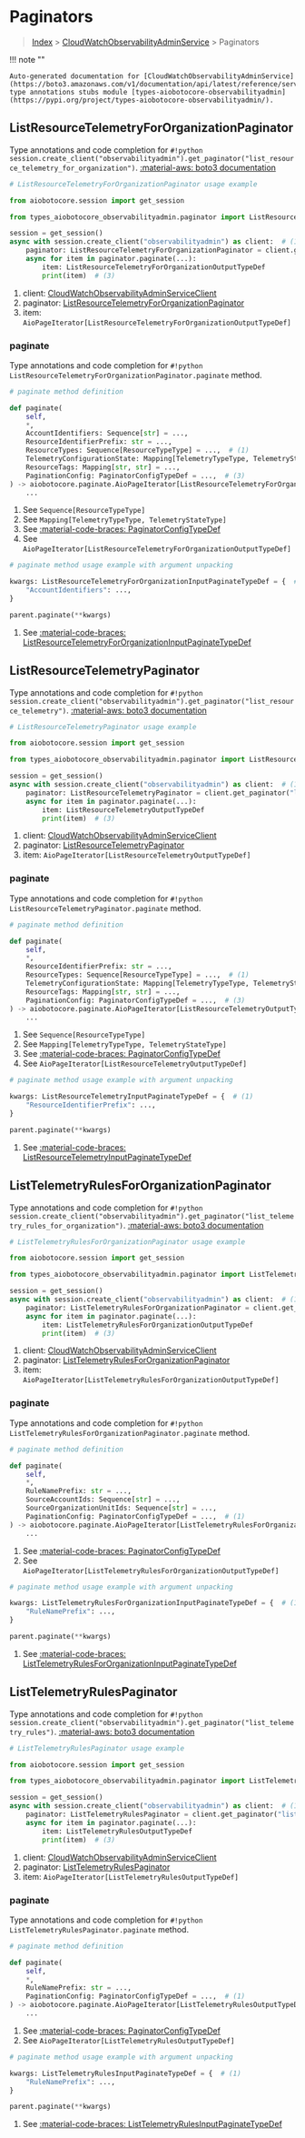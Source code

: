 # Paginators

> [Index](../README.md) > [CloudWatchObservabilityAdminService](./README.md) > Paginators

!!! note ""

    Auto-generated documentation for [CloudWatchObservabilityAdminService](https://boto3.amazonaws.com/v1/documentation/api/latest/reference/services/observabilityadmin.html#cloudwatchobservabilityadminservice)
    type annotations stubs module [types-aiobotocore-observabilityadmin](https://pypi.org/project/types-aiobotocore-observabilityadmin/).

## ListResourceTelemetryForOrganizationPaginator

Type annotations and code completion for `#!python session.create_client("observabilityadmin").get_paginator("list_resource_telemetry_for_organization")`.
[:material-aws: boto3 documentation](https://boto3.amazonaws.com/v1/documentation/api/latest/reference/services/observabilityadmin/paginator/ListResourceTelemetryForOrganization.html#CloudWatchObservabilityAdminService.Paginator.ListResourceTelemetryForOrganization)

```python
# ListResourceTelemetryForOrganizationPaginator usage example

from aiobotocore.session import get_session

from types_aiobotocore_observabilityadmin.paginator import ListResourceTelemetryForOrganizationPaginator

session = get_session()
async with session.create_client("observabilityadmin") as client:  # (1)
    paginator: ListResourceTelemetryForOrganizationPaginator = client.get_paginator("list_resource_telemetry_for_organization")  # (2)
    async for item in paginator.paginate(...):
        item: ListResourceTelemetryForOrganizationOutputTypeDef
        print(item)  # (3)
```

1. client: [CloudWatchObservabilityAdminServiceClient](./client.md)
2. paginator: [ListResourceTelemetryForOrganizationPaginator](./paginators.md#listresourcetelemetryfororganizationpaginator)
3. item: `AioPageIterator[ListResourceTelemetryForOrganizationOutputTypeDef]`


### paginate

Type annotations and code completion for `#!python ListResourceTelemetryForOrganizationPaginator.paginate` method.

```python
# paginate method definition

def paginate(
    self,
    *,
    AccountIdentifiers: Sequence[str] = ...,
    ResourceIdentifierPrefix: str = ...,
    ResourceTypes: Sequence[ResourceTypeType] = ...,  # (1)
    TelemetryConfigurationState: Mapping[TelemetryTypeType, TelemetryStateType] = ...,  # (2)
    ResourceTags: Mapping[str, str] = ...,
    PaginationConfig: PaginatorConfigTypeDef = ...,  # (3)
) -> aiobotocore.paginate.AioPageIterator[ListResourceTelemetryForOrganizationOutputTypeDef]:  # (4)
    ...
```

1. See `Sequence[ResourceTypeType]`
2. See `Mapping[TelemetryTypeType, TelemetryStateType]`
3. See [:material-code-braces: PaginatorConfigTypeDef](./type_defs.md#paginatorconfigtypedef)
4. See `AioPageIterator[ListResourceTelemetryForOrganizationOutputTypeDef]`


```python
# paginate method usage example with argument unpacking

kwargs: ListResourceTelemetryForOrganizationInputPaginateTypeDef = {  # (1)
    "AccountIdentifiers": ...,
}

parent.paginate(**kwargs)
```

1. See [:material-code-braces: ListResourceTelemetryForOrganizationInputPaginateTypeDef](./type_defs.md#listresourcetelemetryfororganizationinputpaginatetypedef)
## ListResourceTelemetryPaginator

Type annotations and code completion for `#!python session.create_client("observabilityadmin").get_paginator("list_resource_telemetry")`.
[:material-aws: boto3 documentation](https://boto3.amazonaws.com/v1/documentation/api/latest/reference/services/observabilityadmin/paginator/ListResourceTelemetry.html#CloudWatchObservabilityAdminService.Paginator.ListResourceTelemetry)

```python
# ListResourceTelemetryPaginator usage example

from aiobotocore.session import get_session

from types_aiobotocore_observabilityadmin.paginator import ListResourceTelemetryPaginator

session = get_session()
async with session.create_client("observabilityadmin") as client:  # (1)
    paginator: ListResourceTelemetryPaginator = client.get_paginator("list_resource_telemetry")  # (2)
    async for item in paginator.paginate(...):
        item: ListResourceTelemetryOutputTypeDef
        print(item)  # (3)
```

1. client: [CloudWatchObservabilityAdminServiceClient](./client.md)
2. paginator: [ListResourceTelemetryPaginator](./paginators.md#listresourcetelemetrypaginator)
3. item: `AioPageIterator[ListResourceTelemetryOutputTypeDef]`


### paginate

Type annotations and code completion for `#!python ListResourceTelemetryPaginator.paginate` method.

```python
# paginate method definition

def paginate(
    self,
    *,
    ResourceIdentifierPrefix: str = ...,
    ResourceTypes: Sequence[ResourceTypeType] = ...,  # (1)
    TelemetryConfigurationState: Mapping[TelemetryTypeType, TelemetryStateType] = ...,  # (2)
    ResourceTags: Mapping[str, str] = ...,
    PaginationConfig: PaginatorConfigTypeDef = ...,  # (3)
) -> aiobotocore.paginate.AioPageIterator[ListResourceTelemetryOutputTypeDef]:  # (4)
    ...
```

1. See `Sequence[ResourceTypeType]`
2. See `Mapping[TelemetryTypeType, TelemetryStateType]`
3. See [:material-code-braces: PaginatorConfigTypeDef](./type_defs.md#paginatorconfigtypedef)
4. See `AioPageIterator[ListResourceTelemetryOutputTypeDef]`


```python
# paginate method usage example with argument unpacking

kwargs: ListResourceTelemetryInputPaginateTypeDef = {  # (1)
    "ResourceIdentifierPrefix": ...,
}

parent.paginate(**kwargs)
```

1. See [:material-code-braces: ListResourceTelemetryInputPaginateTypeDef](./type_defs.md#listresourcetelemetryinputpaginatetypedef)
## ListTelemetryRulesForOrganizationPaginator

Type annotations and code completion for `#!python session.create_client("observabilityadmin").get_paginator("list_telemetry_rules_for_organization")`.
[:material-aws: boto3 documentation](https://boto3.amazonaws.com/v1/documentation/api/latest/reference/services/observabilityadmin/paginator/ListTelemetryRulesForOrganization.html#CloudWatchObservabilityAdminService.Paginator.ListTelemetryRulesForOrganization)

```python
# ListTelemetryRulesForOrganizationPaginator usage example

from aiobotocore.session import get_session

from types_aiobotocore_observabilityadmin.paginator import ListTelemetryRulesForOrganizationPaginator

session = get_session()
async with session.create_client("observabilityadmin") as client:  # (1)
    paginator: ListTelemetryRulesForOrganizationPaginator = client.get_paginator("list_telemetry_rules_for_organization")  # (2)
    async for item in paginator.paginate(...):
        item: ListTelemetryRulesForOrganizationOutputTypeDef
        print(item)  # (3)
```

1. client: [CloudWatchObservabilityAdminServiceClient](./client.md)
2. paginator: [ListTelemetryRulesForOrganizationPaginator](./paginators.md#listtelemetryrulesfororganizationpaginator)
3. item: `AioPageIterator[ListTelemetryRulesForOrganizationOutputTypeDef]`


### paginate

Type annotations and code completion for `#!python ListTelemetryRulesForOrganizationPaginator.paginate` method.

```python
# paginate method definition

def paginate(
    self,
    *,
    RuleNamePrefix: str = ...,
    SourceAccountIds: Sequence[str] = ...,
    SourceOrganizationUnitIds: Sequence[str] = ...,
    PaginationConfig: PaginatorConfigTypeDef = ...,  # (1)
) -> aiobotocore.paginate.AioPageIterator[ListTelemetryRulesForOrganizationOutputTypeDef]:  # (2)
    ...
```

1. See [:material-code-braces: PaginatorConfigTypeDef](./type_defs.md#paginatorconfigtypedef)
2. See `AioPageIterator[ListTelemetryRulesForOrganizationOutputTypeDef]`


```python
# paginate method usage example with argument unpacking

kwargs: ListTelemetryRulesForOrganizationInputPaginateTypeDef = {  # (1)
    "RuleNamePrefix": ...,
}

parent.paginate(**kwargs)
```

1. See [:material-code-braces: ListTelemetryRulesForOrganizationInputPaginateTypeDef](./type_defs.md#listtelemetryrulesfororganizationinputpaginatetypedef)
## ListTelemetryRulesPaginator

Type annotations and code completion for `#!python session.create_client("observabilityadmin").get_paginator("list_telemetry_rules")`.
[:material-aws: boto3 documentation](https://boto3.amazonaws.com/v1/documentation/api/latest/reference/services/observabilityadmin/paginator/ListTelemetryRules.html#CloudWatchObservabilityAdminService.Paginator.ListTelemetryRules)

```python
# ListTelemetryRulesPaginator usage example

from aiobotocore.session import get_session

from types_aiobotocore_observabilityadmin.paginator import ListTelemetryRulesPaginator

session = get_session()
async with session.create_client("observabilityadmin") as client:  # (1)
    paginator: ListTelemetryRulesPaginator = client.get_paginator("list_telemetry_rules")  # (2)
    async for item in paginator.paginate(...):
        item: ListTelemetryRulesOutputTypeDef
        print(item)  # (3)
```

1. client: [CloudWatchObservabilityAdminServiceClient](./client.md)
2. paginator: [ListTelemetryRulesPaginator](./paginators.md#listtelemetryrulespaginator)
3. item: `AioPageIterator[ListTelemetryRulesOutputTypeDef]`


### paginate

Type annotations and code completion for `#!python ListTelemetryRulesPaginator.paginate` method.

```python
# paginate method definition

def paginate(
    self,
    *,
    RuleNamePrefix: str = ...,
    PaginationConfig: PaginatorConfigTypeDef = ...,  # (1)
) -> aiobotocore.paginate.AioPageIterator[ListTelemetryRulesOutputTypeDef]:  # (2)
    ...
```

1. See [:material-code-braces: PaginatorConfigTypeDef](./type_defs.md#paginatorconfigtypedef)
2. See `AioPageIterator[ListTelemetryRulesOutputTypeDef]`


```python
# paginate method usage example with argument unpacking

kwargs: ListTelemetryRulesInputPaginateTypeDef = {  # (1)
    "RuleNamePrefix": ...,
}

parent.paginate(**kwargs)
```

1. See [:material-code-braces: ListTelemetryRulesInputPaginateTypeDef](./type_defs.md#listtelemetryrulesinputpaginatetypedef)
